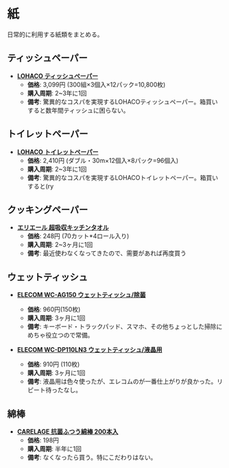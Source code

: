 紙
====

日常的に利用する紙類をまとめる。

ティッシュペーパー
----

- [**LOHACO ティッシュペーパー**](https://lohaco.jp/product/1186417/)
  - **価格**: 3,099円 (300組×3個入×12パック=10,800枚)
  - **購入周期**: 2~3年に1回
  - **備考**: 驚異的なコスパを実現するLOHACOティッシュペーパー。箱買いすると数年間ティッシュに困らない。

トイレットペーパー
----

- [**LOHACO トイレットペーパー**](https://lohaco.jp/product/547864/)
  - **価格**: 2,410円 (ダブル・30m×12個入×8パック=96個入)
  - **購入周期**: 2~3年に1回
  - **備考**: 驚異的なコスパを実現するLOHACOトイレットペーパー。箱買いすると(ry

クッキングペーパー
----

- [**エリエール 超吸収キッチンタオル**](https://lohaco.jp/product/1880485/)
  - **価格**: 248円 (70カット*4ロール入り)
  - **購入周期**: 2~3ヶ月に1回
  - **備考**: 最近使わなくなってきたので、需要があれば再度買う

ウェットティッシュ
----

- [**ELECOM WC-AG150 ウェットティッシュ/除菌**](https://lohaco.jp/product/K067891/)
  - **価格**: 960円(150枚)
  - **購入周期**: 3ヶ月に1回
  - **備考**: キーボード・トラックパッド、スマホ、その他ちょっとした掃除にめちゃ役立つので常備。

- [**ELECOM WC-DP110LN3 ウェットティッシュ/液晶用**](https://www.amazon.co.jp/dp/B0073Z18HY/)
  - **価格**: 910円 (110枚)
  - **購入周期**: 3ヶ月に1回
  - **備考**: 液晶用は色々使ったが、エレコムのが一番仕上がりが良かった。リピート待ったなし。

綿棒
----

- [**CARELAGE 抗菌ふつう綿棒 200本入**](https://lohaco.jp/product/3118345/)
  - **価格**: 198円
  - **購入周期**: 半年に1回
  - **備考**: なくなったら買う。特にこだわりはない。
